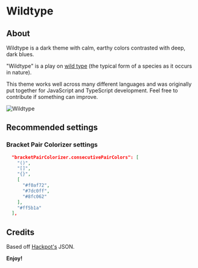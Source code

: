 # Wildtype

## About

Wildtype is a dark theme with calm, earthy colors contrasted with deep, dark blues.

"Wildtype" is a play on [wild type](https://en.wikipedia.org/wiki/Wild_type) (the typical form of a species as it occurs in nature).

This theme works well across many different languages and was originally put together for JavaScript and TypeScript development. Feel free to contribute if something can improve.

![Wildtype](https://github.com/wtype/wildtype-theme/raw/master/images/wildtype.png)

## Recommended settings

### Bracket Pair Colorizer settings

```json
  "bracketPairColorizer.consecutivePairColors": [
    "()",
    "[]",
    "{}",
    [
      "#f0af72",
      "#7dc0ff",
      "#8fc062"
    ],
    "#ff5b1a"
  ],
```

## Credits

Based off [Hackpot's](https://github.com/wwmyers/hackpot) JSON.

**Enjoy!**
